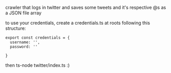 crawler that logs in twitter and saves some tweets and it's respective @s as a JSON file array

to use your credentials, create a credentials.ts at roots following this structure:

```
export const credentials = {
  username: '',
  password: ''

}

```

then ts-node twitter/index.ts
:)
